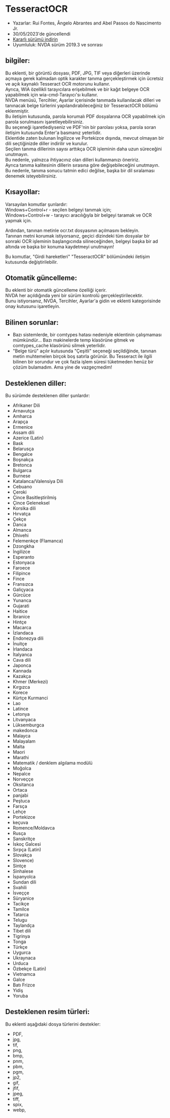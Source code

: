# TesseractOCR


* Yazarlar: Rui Fontes, Ângelo Abrantes and Abel Passos do Nascimento Jr.
* 30/05/2023'de güncellendi
* [Kararlı sürümü indirin][1]
* Uyumluluk: NVDA sürüm 2019.3 ve sonrası


## bilgiler:

Bu eklenti, bir görüntü dosyası, PDF, JPG, TIF veya diğerleri üzerinde açmaya gerek kalmadan optik karakter tanıma gerçekleştirmek için ücretsiz ve açık kaynaklı Tesseract OCR motorunu kullanır.  
Ayrıca, WIA özellikli tarayıcılara erişebilmek ve bir kağıt belgeye OCR yapabilmek için wia-cmd-Tarayıcı'sı kullanır.  
NVDA menüsü, Tercihler, Ayarlar içerisinde tanımada kullanılacak dilleri ve tanınacak belge türlerini yapılandırabileceğiniz bir TesseractOCR bölümü eklenmiştir.  
Bu iletişim kutusunda, parola korumalı PDF dosyalarına OCR yapabilmek için parola sorulmasını işaretleyebilirsiniz.  
Bu seçeneği işaretlediyseniz ve PDF'nin bir parolası yoksa, parola soran iletişim kutusunda Enter'a basmanız yeterlidir.  
Eklentide zaten bulunan İngilizce ve Portekizce dışında, mevcut olmayan bir dili seçtiğinizde diller indirilir ve kurulur.  
Seçilen tanıma dillerinin sayısı arttıkça OCR işleminin daha uzun süreceğini unutmayın.  
Bu nedenle, yalnızca ihtiyacınız olan dilleri kullanmanızı öneririz.  
Ayrıca tanıma kalitesinin dillerin sırasına göre değişebileceğini unutmayın.  
Bu nedenle, tanıma sonucu tatmin edici değilse, başka bir dil sıralaması denemek isteyebilirsiniz.  


## Kısayollar:

Varsayılan komutlar şunlardır:  
Windows+Control+r - seçilen belgeyi tanımak için;  
Windows+Control+w - tarayıcı aracılığıyla bir belgeyi taramak ve OCR yapmak için.  

Ardından, tanınan metinle ocr.txt dosyasının açılmasını bekleyin.  
Tanınan metni korumak istiyorsanız, geçici dizindeki tüm dosyalar bir sonraki OCR işleminin başlangıcında silineceğinden, belgeyi başka bir ad altında ve başka bir konuma kaydetmeyi unutmayın!  

Bu komutlar, "Girdi hareketleri" "TesseractOCR" bölümündeki  iletişim kutusunda değiştirilebilir.  


## Otomatik güncelleme:

Bu eklenti bir otomatik güncelleme özelliği içerir.  
NVDA her açıldığında yeni bir sürüm kontrolü gerçekleştirilecektir.  
Bunu istiyorsanız, NVDA, Tercihler, Ayarlar'a gidin ve eklenti kategorisinde onay kutusunu işaretleyin.  


## Bilinen sorunlar:

* Bazı sistemlerde, bir comtypes hatası nedeniyle eklentinin çalışmaması mümkündür...
Bazı makinelerde temp klasörüne gitmek ve comtypes_cache klasörünü silmek yeterlidir.
* "Belge türü" açılır kutusunda "Çeşitli" seçeneği seçildiğinde, tanınan metin muhtemelen birçok boş satırla görünür.
Bu Tesseract ile ilgili bilinen bir sorundur ve çok fazla işlem süresi tüketmeden henüz bir çözüm bulamadım. Ama yine de vazgeçmedim!


## Desteklenen diller:

Bu sürümde desteklenen diller şunlardır:
* Afrikaner Dili
* Arnavutça
* Amharca
* Arapça
* Ermenice
* Assam dili
* Azerice (Latin)
* Bask
* Belarusça
* Bengalce
* Boşnakça
* Bretonca
* Bulgarca
* Burnese
* Katalanca/Valensiya Dili
* Cebuano
* Çeroki
* Çince Basitleştirilmiş
* Çince Geleneksel
* Korsika dili
* Hırvatça
* Çekçe
* Danca
* Almanca
* Dhivehi
* Felemenkçe (Flamanca)
* Dzongkha
* İngilizce
* Esperanto
* Estonyaca
* Faroece
* Filipince
* Fince
* Fransızca
* Galiçyaca
* Gürcüce
* Yunanca
* Gujarati
* Haitice
* İbranice
* Hintçe
* Macarca
* İzlandaca
* Endonezya dili
* İnuitçe
* İrlandaca
* İtalyanca
* Cava dili
* Japonca
* Kannada
* Kazakça
* Khmer (Merkezi)
* Kırgızca
* Korece
* Kürtçe Kurmanci
* Lao
* Latince
* Letonya
* Litvanyaca
* Lüksemburgca
* makedonca
* Malayca
* Malayalam
* Malta
* Maori
* Marathi
* Matematik / denklem algılama modülü
* Moğolca
* Nepalce
* Norveççe
* Oksitanca
* Ortaca
* panjabi
* Peştuca
* Farsça
* Lehçe
* Portekizce
* keçuva
* Romence/Moldavca
* Rusça
* Sanskritçe
* İskoç Galcesi
* Sırpça (Latin)
* Slovakça
* Slovence)
* Sintçe
* Sinhalese
* İspanyolca
* Sundan dili
* Svahili
* İsveççe
* Süryanice
* Tacikçe
* Tamilce
* Tatarca
* Telugu
* Taylandça
* Tibet dili
* Tigrinya
* Tonga
* Türkçe
* Uygurca
* Ukraynaca
* Urduca
* Özbekçe (Latin)
* Vietnamca
* Galce
* Batı Frizce
* Yidiş
* Yoruba


## Desteklenen resim türleri:

Bu eklenti aşağıdaki dosya türlerini destekler:
* PDF,  
* jpg,  
* tif,  
* png,  
* bmp,  
* pnm,  
* pbm,  
* pgm,  
* jp2,  
* gif,  
* jfif,  
* jpeg,  
* tiff,  
* spix,  
* webp,  


[1]: https://github.com/ruifontes/tesseractOCR/releases/download/2023.05.30/tesseractOCR-2023.05.30.nvda-addon
